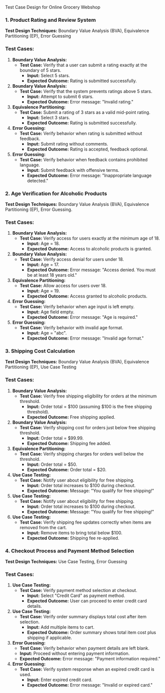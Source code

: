 Test Case Design for Online Grocery Webshop

### **1. Product Rating and Review System**

**Test Design Techniques:** Boundary Value Analysis (BVA), Equivalence Partitioning (EP), Error Guessing

### Test Cases:
1. **Boundary Value Analysis:**
     - **Test Case:** Verify that a user can submit a rating exactly at the boundary of 5 stars.
       - **Input:** Select 5 stars.
       - **Expected Outcome:** Rating is submitted successfully.
2. **Boundary Value Analysis:**
     - **Test Case:** Verify that the system prevents ratings above 5 stars.
       - **Input:** Attempt to submit 6 stars.
       - **Expected Outcome:** Error message: "Invalid rating."
3. **Equivalence Partitioning:**
     - **Test Case:** Submit a rating of 3 stars as a valid mid-point rating.
       - **Input:** Select 3 stars.
       - **Expected Outcome:** Rating is submitted successfully.
4. **Error Guessing:**
     - **Test Case:** Verify behavior when rating is submitted without feedback.
       - **Input:** Submit rating without comments.
       - **Expected Outcome:** Rating is accepted, feedback optional.
5. **Error Guessing:**
     - **Test Case:** Verify behavior when feedback contains prohibited language.
       - **Input:** Submit feedback with offensive terms.
       - **Expected Outcome:** Error message: "Inappropriate language detected."

### **2. Age Verification for Alcoholic Products**
**Test Design Techniques:** Boundary Value Analysis (BVA), Equivalence Partitioning (EP), Error Guessing.

### Test Cases:
1. **Boundary Value Analysis:**
     - **Test Case:** Verify access for users exactly at the minimum age of 18.
       - **Input:** Age = 18.
       - **Expected Outcome:** Access to alcoholic products is granted.
2. **Boundary Value Analysis:**
     - **Test Case:** Verify access denial for users under 18.
       - **Input:** Age = 17.
       - **Expected Outcome:** Error message: "Access denied. You must be at least 18 years old."
3. **Equivalence Partitioning:**
     - **Test Case:** Allow access for users over 18.
       - **Input:** Age = 19.
       - **Expected Outcome:** Access granted to alcoholic products.
4. **Error Guessing:**
     - **Test Case:** Verify behavior when age input is left empty.
       - **Input:** Age field empty.
       - **Expected Outcome:** Error message: "Age is required."
5. **Error Guessing:**
     - **Test Case:** Verify behavior with invalid age format.
       - **Input:** Age = "abc".
       - **Expected Outcome:** Error message: "Invalid age format."

### **3. Shipping Cost Calculation**
**Test Design Techniques:** Boundary Value Analysis (BVA), Equivalence Partitioning (EP), Use Case Testing

### Test Cases:
1. **Boundary Value Analysis:**
     - **Test Case:** Verify free shipping eligibility for orders at the minimum threshold.
       - **Input:** Order total = $100 (assuming $100 is the free shipping threshold).
       - **Expected Outcome:** Free shipping applied.
2. **Boundary Value Analysis:**
     - **Test Case:** Verify shipping cost for orders just below free shipping threshold.
       - **Input:** Order total = $99.99.
       - **Expected Outcome:** Shipping fee added.
3. **Equivalence Partitioning:**
     - **Test Case:** Verify shipping charges for orders well below the threshold.
       - **Input:** Order total = $50.
       - **Expected Outcome:** Order total = $20.
4. **Use Case Testing:**
     - **Test Case:** Notify user about eligibility for free shipping.
       - **Input:** Order total increases to $100 during checkout.
       - **Expected Outcome:** Message: "You qualify for free shipping!"
5. **Use Case Testing:**
     - **Test Case:** Notify user about eligibility for free shipping.
       - **Input:** Order total increases to $100 during checkout.
       - **Expected Outcome:** Message: "You qualify for free shipping!"
6. **Use Case Testing:**
     - **Test Case:** Verify shipping fee updates correctly when items are removed from the cart.
       - **Input:** Remove items to bring total below $100.
       - **Expected Outcome:** Shipping fee re-applied.

### **4. Checkout Process and Payment Method Selection**
**Test Design Techniques:** Use Case Testing, Error Guessing

### Test Cases:

1. **Use Case Testing:**
     - **Test Case:** Verify payment method selection at checkout.
       - **Input:** Select "Credit Card" as payment method.
       - **Expected Outcome:** User can proceed to enter credit card details.
2. **Use Case Testing:**
     - **Test Case:** Verify order summary displays total cost after item selection.
       - **Input:** Add multiple items to cart.
       - **Expected Outcome:** Order summary shows total item cost plus shipping if applicable.
3. **Error Guessing:**
     - **Test Case:** Verify behavior when payment details are left blank.
     - **Input:** Proceed without entering payment information.
     - **Expected Outcome:** Error message: "Payment information required."
4. **Error Guessing:**
     - **Test Case:** Verify system response when an expired credit card is used.
       - **Input:** Enter expired credit card.
       - **Expected Outcome:** Error message: "Invalid or expired card."
